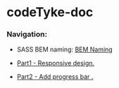 # codeTyke-doc

### Navigation:

- SASS BEM naming: [BEM Naming](http://getbem.com/naming/)

- [Part1 - Responsive design.](https://github.com/DonghaoWu/codeTyke-doc/blob/main/Part1.md)

- [Part2 - Add progress bar .](https://github.com/DonghaoWu/codeTyke-doc/blob/main/Part2.md)  
